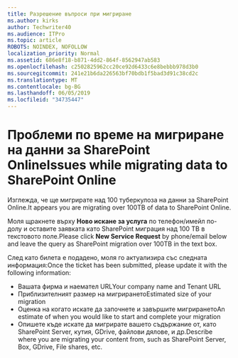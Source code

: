 ```yaml
---
title: Разрешение въпроси при мигриране
ms.author: kirks
author: Techwriter40
ms.audience: ITPro
ms.topic: article
ROBOTS: NOINDEX, NOFOLLOW
localization_priority: Normal
ms.assetid: 686e8f18-b871-4dd2-864f-8562947ab583
ms.openlocfilehash: c2502825962cc20ce92d6433c6e8bebbb978d3b0
ms.sourcegitcommit: 241e21b6da226563bf70bdb1f5bad3d91c38cd2c
ms.translationtype: MT
ms.contentlocale: bg-BG
ms.lasthandoff: 06/05/2019
ms.locfileid: "34735447"
---
```

# <a name="issues-while-migrating-data-to-sharepoint-online"></a><span data-ttu-id="a801f-102">Проблеми по време на мигриране на данни за SharePoint Online</span><span class="sxs-lookup"><span data-stu-id="a801f-102">Issues while migrating data to SharePoint Online</span></span>

<span data-ttu-id="a801f-103">Изглежда, че ще мигрирате над 100 туберкулоза на данни за SharePoint Online.</span><span class="sxs-lookup"><span data-stu-id="a801f-103">It appears you are migrating over 100TB of data to SharePoint Online.</span></span>

<span data-ttu-id="a801f-104">Моля щракнете върху **Ново искане за услуга** по телефон/имейл по-долу и оставите заявката като SharePoint миграция над 100 TB в текстовото поле.</span><span class="sxs-lookup"><span data-stu-id="a801f-104">Please click **New Service Request** by phone/email below and leave the query as SharePoint migration over 100TB in the text box.</span></span>

<span data-ttu-id="a801f-105">След като билета е подадено, моля го актуализира със следната информация:</span><span class="sxs-lookup"><span data-stu-id="a801f-105">Once the ticket has been submitted, please update it with the following information:</span></span> 

- <span data-ttu-id="a801f-106">Вашата фирма и наемател URL</span><span class="sxs-lookup"><span data-stu-id="a801f-106">Your company name and Tenant URL</span></span>
- <span data-ttu-id="a801f-107">Приблизителният размер на мигрирането</span><span class="sxs-lookup"><span data-stu-id="a801f-107">Estimated size of your migration</span></span>
- <span data-ttu-id="a801f-108">Оценка на когато искате да започнете и завършите мигрирането</span><span class="sxs-lookup"><span data-stu-id="a801f-108">An estimate of when you would like to start and complete your migration</span></span>
- <span data-ttu-id="a801f-109">Опишете къде искате да мигрирате вашето съдържание от, като SharePoint Server, кутия, GDrive, файлови дялове, и др.</span><span class="sxs-lookup"><span data-stu-id="a801f-109">Describe where you are migrating your content from, such as SharePoint Server, Box, GDrive, File shares, etc.</span></span>


  

